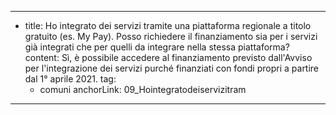 ---
  - title: Ho integrato dei servizi tramite una piattaforma regionale a titolo gratuito (es. My Pay). Posso richiedere il finanziamento sia per i servizi già integrati che per quelli da integrare nella stessa piattaforma?
    content: Sì, è possibile accedere al finanziamento previsto dall'Avviso per l'integrazione dei servizi purché finanziati con fondi propri a partire dal  1° aprile 2021.
    tag:
      - comuni
    anchorLink: 09_Hointegratodeiservizitram
---